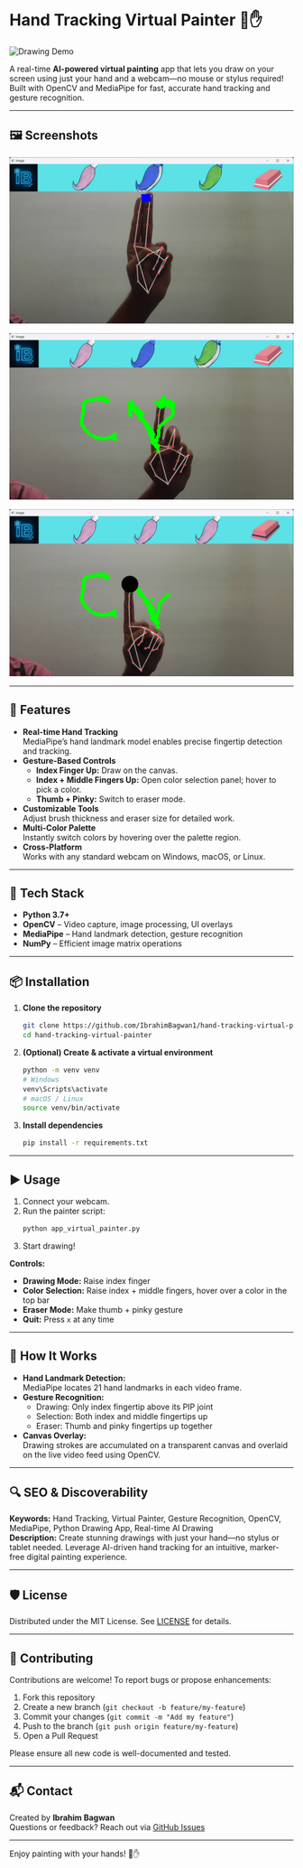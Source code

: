# Hand Tracking Virtual Painter 🎨✋

![Drawing Demo](assets/ui/vid.gif)

A real-time **AI-powered virtual painting** app that lets you draw on your screen using just your hand and a webcam—no mouse or stylus required! Built with OpenCV and MediaPipe for fast, accurate hand tracking and gesture recognition.

---

## 🖼️ Screenshots

![UI – Color & Eraser Panel](assets/ui/image1.png)  


![UI – Drawing Mode](assets/ui/image2.png)  


![UI – Eraser Mode](assets/ui/image3.png)  


---

## 🚀 Features

- **Real-time Hand Tracking**  
  MediaPipe’s hand landmark model enables precise fingertip detection and tracking.
- **Gesture-Based Controls**  
  - **Index Finger Up:** Draw on the canvas.
  - **Index + Middle Fingers Up:** Open color selection panel; hover to pick a color.
  - **Thumb + Pinky:** Switch to eraser mode.
- **Customizable Tools**  
  Adjust brush thickness and eraser size for detailed work.
- **Multi-Color Palette**  
  Instantly switch colors by hovering over the palette region.
- **Cross-Platform**  
  Works with any standard webcam on Windows, macOS, or Linux.

---

## 🧰 Tech Stack

- **Python 3.7+**
- **OpenCV** – Video capture, image processing, UI overlays
- **MediaPipe** – Hand landmark detection, gesture recognition
- **NumPy** – Efficient image matrix operations

---

## 📦 Installation

1. **Clone the repository**
   ```bash
   git clone https://github.com/IbrahimBagwan1/hand-tracking-virtual-painter.git
   cd hand-tracking-virtual-painter
   ```

2. **(Optional) Create & activate a virtual environment**
   ```bash
   python -m venv venv
   # Windows
   venv\Scripts\activate
   # macOS / Linux
   source venv/bin/activate
   ```

3. **Install dependencies**
   ```bash
   pip install -r requirements.txt
   ```

---

## ▶️ Usage

1. Connect your webcam.
2. Run the painter script:
   ```bash
   python app_virtual_painter.py
   ```
3. Start drawing!

**Controls:**
- **Drawing Mode:** Raise index finger
- **Color Selection:** Raise index + middle fingers, hover over a color in the top bar
- **Eraser Mode:** Make thumb + pinky gesture
- **Quit:** Press `x` at any time

---

## 🎯 How It Works

- **Hand Landmark Detection:**  
  MediaPipe locates 21 hand landmarks in each video frame.
- **Gesture Recognition:**  
  - Drawing: Only index fingertip above its PIP joint
  - Selection: Both index and middle fingertips up
  - Eraser: Thumb and pinky fingertips up together
- **Canvas Overlay:**  
  Drawing strokes are accumulated on a transparent canvas and overlaid on the live video feed using OpenCV.

---

## 🔍 SEO & Discoverability

**Keywords:** Hand Tracking, Virtual Painter, Gesture Recognition, OpenCV, MediaPipe, Python Drawing App, Real-time AI Drawing  
**Description:** Create stunning drawings with just your hand—no stylus or tablet needed. Leverage AI-driven hand tracking for an intuitive, marker-free digital painting experience.

---

## 🛡️ License

Distributed under the MIT License. See [LICENSE](LICENSE) for details.

---

## 🙌 Contributing

Contributions are welcome! To report bugs or propose enhancements:

1. Fork this repository
2. Create a new branch (`git checkout -b feature/my-feature`)
3. Commit your changes (`git commit -m "Add my feature"`)
4. Push to the branch (`git push origin feature/my-feature`)
5. Open a Pull Request

Please ensure all new code is well-documented and tested.

---

## 📬 Contact

Created by **Ibrahim Bagwan**  
Questions or feedback? Reach out via [GitHub Issues](https://github.com/IbrahimBagwan1/hand-tracking-virtual-painter/issues) 

---

Enjoy painting with your hands! 🎨✋